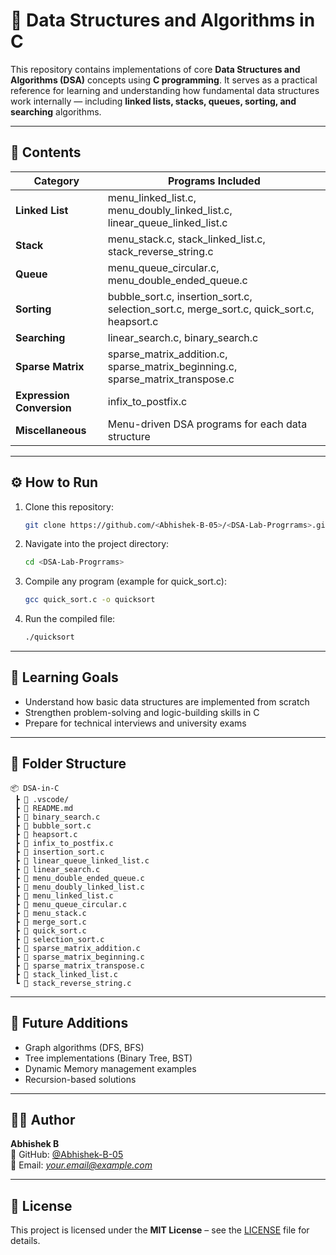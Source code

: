 # 📘 Data Structures and Algorithms in C

This repository contains implementations of core **Data Structures and Algorithms (DSA)** concepts using **C programming**. It serves as a practical reference for learning and understanding how fundamental data structures work internally — including **linked lists, stacks, queues, sorting, and searching** algorithms.

---

## 🧩 Contents

| Category | Programs Included |
|-----------|-------------------|
| **Linked List** | menu_linked_list.c, menu_doubly_linked_list.c, linear_queue_linked_list.c |
| **Stack** | menu_stack.c, stack_linked_list.c, stack_reverse_string.c |
| **Queue** | menu_queue_circular.c, menu_double_ended_queue.c |
| **Sorting** | bubble_sort.c, insertion_sort.c, selection_sort.c, merge_sort.c, quick_sort.c, heapsort.c |
| **Searching** | linear_search.c, binary_search.c |
| **Sparse Matrix** | sparse_matrix_addition.c, sparse_matrix_beginning.c, sparse_matrix_transpose.c |
| **Expression Conversion** | infix_to_postfix.c |
| **Miscellaneous** | Menu-driven DSA programs for each data structure |

---

## ⚙️ How to Run

1. Clone this repository:
   ```bash
   git clone https://github.com/<Abhishek-B-05>/<DSA-Lab-Progrrams>.git
   ```
2. Navigate into the project directory:
   ```bash
   cd <DSA-Lab-Progrrams>
   ```
3. Compile any program (example for quick_sort.c):
   ```bash
   gcc quick_sort.c -o quicksort
   ```
4. Run the compiled file:
   ```bash
   ./quicksort
   ```

---

## 🧠 Learning Goals

- Understand how basic data structures are implemented from scratch  
- Strengthen problem-solving and logic-building skills in C  
- Prepare for technical interviews and university exams  

---

## 📂 Folder Structure

```
📦 DSA-in-C
 ┣ 📂 .vscode/
 ┣ 📜 README.md
 ┣ 📜 binary_search.c
 ┣ 📜 bubble_sort.c
 ┣ 📜 heapsort.c
 ┣ 📜 infix_to_postfix.c
 ┣ 📜 insertion_sort.c
 ┣ 📜 linear_queue_linked_list.c
 ┣ 📜 linear_search.c
 ┣ 📜 menu_double_ended_queue.c
 ┣ 📜 menu_doubly_linked_list.c
 ┣ 📜 menu_linked_list.c
 ┣ 📜 menu_queue_circular.c
 ┣ 📜 menu_stack.c
 ┣ 📜 merge_sort.c
 ┣ 📜 quick_sort.c
 ┣ 📜 selection_sort.c
 ┣ 📜 sparse_matrix_addition.c
 ┣ 📜 sparse_matrix_beginning.c
 ┣ 📜 sparse_matrix_transpose.c
 ┣ 📜 stack_linked_list.c
 ┗ 📜 stack_reverse_string.c
```

---

## 🚀 Future Additions

- Graph algorithms (DFS, BFS)
- Tree implementations (Binary Tree, BST)
- Dynamic Memory management examples
- Recursion-based solutions

---

## 🧑‍💻 Author

**Abhishek B**  
💼 GitHub: [@Abhishek-B-05](https://github.com/Abhishek-B-05)  
📧 Email: *your.email@example.com*

---

## 🪪 License

This project is licensed under the **MIT License** – see the [LICENSE](LICENSE) file for details.
